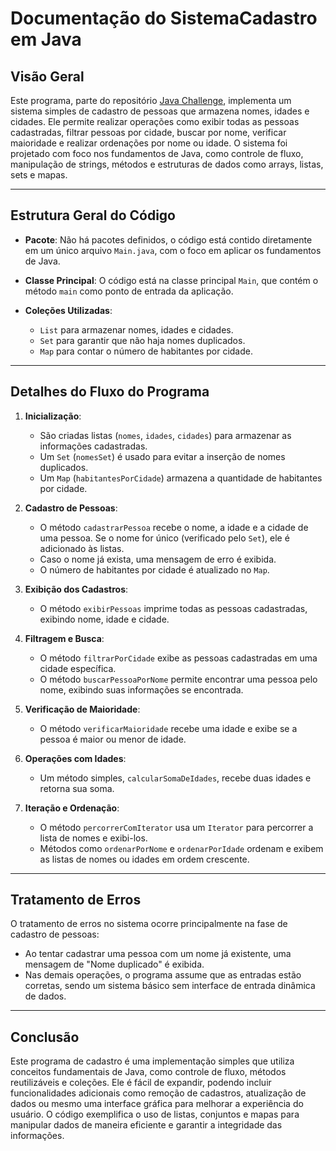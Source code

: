 # Documentação do SistemaCadastro em Java

## Visão Geral

Este programa, parte do repositório [Java Challenge](https://github.com/Jorgeluisreis/JavaChallenge), implementa um sistema simples de cadastro de pessoas que armazena nomes, idades e cidades. Ele permite realizar operações como exibir todas as pessoas cadastradas, filtrar pessoas por cidade, buscar por nome, verificar maioridade e realizar ordenações por nome ou idade. O sistema foi projetado com foco nos fundamentos de Java, como controle de fluxo, manipulação de strings, métodos e estruturas de dados como arrays, listas, sets e mapas.

---

## Estrutura Geral do Código

- **Pacote**: Não há pacotes definidos, o código está contido diretamente em um único arquivo `Main.java`, com o foco em aplicar os fundamentos de Java.
- **Classe Principal**: O código está na classe principal `Main`, que contém o método `main` como ponto de entrada da aplicação.

- **Coleções Utilizadas**:
  - `List` para armazenar nomes, idades e cidades.
  - `Set` para garantir que não haja nomes duplicados.
  - `Map` para contar o número de habitantes por cidade.

---

## Detalhes do Fluxo do Programa

1. **Inicialização**:

   - São criadas listas (`nomes`, `idades`, `cidades`) para armazenar as informações cadastradas.
   - Um `Set` (`nomesSet`) é usado para evitar a inserção de nomes duplicados.
   - Um `Map` (`habitantesPorCidade`) armazena a quantidade de habitantes por cidade.

2. **Cadastro de Pessoas**:

   - O método `cadastrarPessoa` recebe o nome, a idade e a cidade de uma pessoa. Se o nome for único (verificado pelo `Set`), ele é adicionado às listas.
   - Caso o nome já exista, uma mensagem de erro é exibida.
   - O número de habitantes por cidade é atualizado no `Map`.

3. **Exibição dos Cadastros**:

   - O método `exibirPessoas` imprime todas as pessoas cadastradas, exibindo nome, idade e cidade.

4. **Filtragem e Busca**:

   - O método `filtrarPorCidade` exibe as pessoas cadastradas em uma cidade específica.
   - O método `buscarPessoaPorNome` permite encontrar uma pessoa pelo nome, exibindo suas informações se encontrada.

5. **Verificação de Maioridade**:

   - O método `verificarMaioridade` recebe uma idade e exibe se a pessoa é maior ou menor de idade.

6. **Operações com Idades**:

   - Um método simples, `calcularSomaDeIdades`, recebe duas idades e retorna sua soma.

7. **Iteração e Ordenação**:
   - O método `percorrerComIterator` usa um `Iterator` para percorrer a lista de nomes e exibi-los.
   - Métodos como `ordenarPorNome` e `ordenarPorIdade` ordenam e exibem as listas de nomes ou idades em ordem crescente.

---

## Tratamento de Erros

O tratamento de erros no sistema ocorre principalmente na fase de cadastro de pessoas:

- Ao tentar cadastrar uma pessoa com um nome já existente, uma mensagem de "Nome duplicado" é exibida.
- Nas demais operações, o programa assume que as entradas estão corretas, sendo um sistema básico sem interface de entrada dinâmica de dados.

---

## Conclusão

Este programa de cadastro é uma implementação simples que utiliza conceitos fundamentais de Java, como controle de fluxo, métodos reutilizáveis e coleções. Ele é fácil de expandir, podendo incluir funcionalidades adicionais como remoção de cadastros, atualização de dados ou mesmo uma interface gráfica para melhorar a experiência do usuário. O código exemplifica o uso de listas, conjuntos e mapas para manipular dados de maneira eficiente e garantir a integridade das informações.
